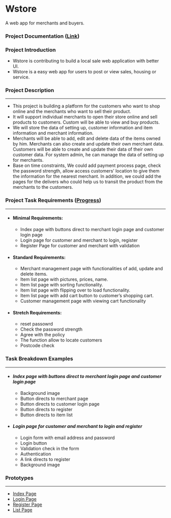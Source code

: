 # Wstore

A web app for merchants and buyers.
### Project Documentation ([Link](./document.md))

### Project Introduction

- Wstore is contributing to build a local sale web application with better UI.
- Wstore is a easy web app for users to post or view sales, housing or service.

### Project Description

---

- This project is building a platform for the customers who want to shop online and the merchants who want to sell their product.
- It will support individual merchants to open their store online and sell products to customers. Custom will be able to view and buy products.
- We will store the data of setting up, customer information and item information and merchant information.
- Merchants will be able to add, edit and delete data of the items owned by him. Merchants can also create and update their own merchant data. Customers will be able to create and update their data of their own customer data. For system admin, he can manage the data of setting up for merchants.
- Base on time constraints, We could add payment process page, check the password strength, allow access customers’ location to give them the information for the nearest merchant. In addition, we could add the pages for the delivers who could help us to transit the product from the merchants to the customers.

### Project Task Requirements ([Progress](https://trello.com/b/NNh0Bcui/wstore-development))

---

- #### Minimal Requirements:
  - Index page with buttons direct to merchant login page and customer login page
  - Login page for customer and merchant to login, register
  - Register Page for customer and merchant with validation
- #### Standard Requirements:
  - Merchant management page with functionalities of add, update and delete items.
  - Item list page with pictures, prices, name.
  - Item list page with sorting functionality.
  - Item list page with flipping over to load functionality.
  - Item list page with add cart button to customer’s shopping cart.
  - Customer management page with viewing cart functionality
- #### Stretch Requirements:
  - reset passowrd
  - Check the password strength
  - Agree with the policy
  - The function allow to locate customers
  - Postcode check

### Task Breakdown Examples

---

- #### _Index page with buttons direct to merchant login page and customer login page_
  - Background image
  - Button directs to merchant page
  - Button directs to customer login page
  - Button directs to register
  - Button directs to item list
- #### _Login page for customer and merchant to login and register_
  - Login form with email address and password
  - Login button
  - Validation check in the form
  - Authentication
  - A link directs to register
  - Background image

### Prototypes

---

- [Index Page](./index.pdf)
- [Login Page](./login.pdf)
- [Register Page](./register.pdf)
- [List Page](./list.pdf)
